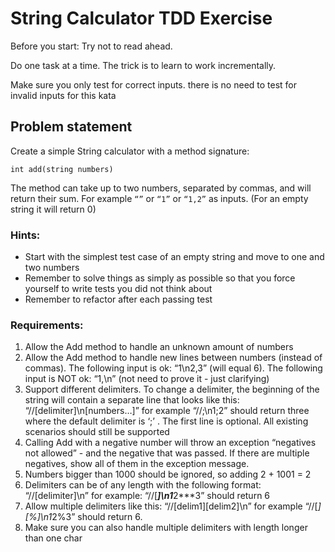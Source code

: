 # String Calculator TDD Exercise

Before you start:
Try not to read ahead.

Do one task at a time. The trick is to learn to work incrementally.

Make sure you only test for correct inputs. there is no need to test for invalid inputs for this kata

## Problem statement

Create a simple String calculator with a method signature:

```int add(string numbers)```

The method can take up to two numbers, separated by commas, and will return their sum.
For example `“”` or `“1”` or `“1,2”` as inputs.
(For an empty string it will return 0)

### Hints:
- Start with the simplest test case of an empty string and move to one and two numbers
- Remember to solve things as simply as possible so that you force yourself to write tests you did not think about
- Remember to refactor after each passing test

### Requirements:
1. Allow the Add method to handle an unknown amount of numbers
2. Allow the Add method to handle new lines between numbers (instead of commas). The following input is ok: “1\n2,3” (will equal 6). The following input is NOT ok: “1,\n” (not need to prove it - just clarifying)
3. Support different delimiters. To change a delimiter, the beginning of the string will contain a separate line that looks like this: “//[delimiter]\n[numbers…]” for example “//;\n1;2” should return three where the default delimiter is ‘;’ .
   The first line is optional. All existing scenarios should still be supported
4. Calling Add with a negative number will throw an exception “negatives not allowed” - and the negative that was passed.
   If there are multiple negatives, show all of them in the exception message.
5. Numbers bigger than 1000 should be ignored, so adding 2 + 1001 = 2
6. Delimiters can be of any length with the following format: “//[delimiter]\n” for example: “//[***]\n1***2***3” should return 6
7. Allow multiple delimiters like this: “//[delim1][delim2]\n” for example “//[*][%]\n1*2%3” should return 6.
8. Make sure you can also handle multiple delimiters with length longer than one char
